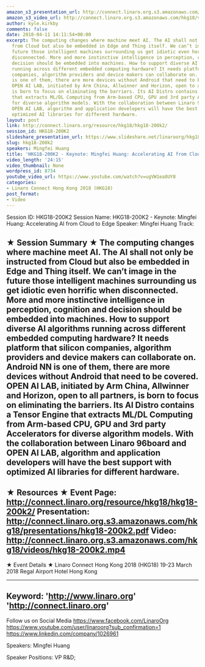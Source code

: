 ```yaml
---
amazon_s3_presentation_url: http://connect.linaro.org.s3.amazonaws.com/hkg18/presentations/hkg18-200k2.pdf
amazon_s3_video_url: http://connect.linaro.org.s3.amazonaws.com/hkg18/videos/hkg18-200k2.mp4
author: kyle.kirkby
comments: false
date: 2018-04-11 14:11:54+00:00
excerpt: The computing changes where machine meet AI. The AI shall not only be instructed
  from Cloud but also be embedded in Edge and Thing itself. We can’t image in the
  future those intelligent machines surrounding us get idiotic even horrific when
  disconnected. More and more instinctive intelligence in perception, cognition and
  decision should be embedded into machines. How to support diverse AI algorithms
  running across different embedded computing hardware? It needs platform that silicon
  companies, algorithm providers and device makers can collaborate on. Android NN
  is one of them, there are more devices without Android that need to be covered.
  OPEN AI LAB, initiated by Arm China, Allwinner and Horizon, open to all partners,
  is born to focus on eliminating the barriers. Its AI Distro contains a Tensor Engine
  that extracts ML/DL Computing from Arm-based CPU, GPU and 3rd party Accelerators
  for diverse algorithm models. With the collaboration between Linaro 96board and
  OPEN AI LAB, algorithm and application developers will have the best support with
  optimized AI libraries for different hardware.
layout: post
link: http://connect.linaro.org/resource/hkg18/hkg18-200k2/
session_id: HKG18-200K2
slideshare_presentation_url: https://www.slideshare.net/linaroorg/hkg18200k2-keynote-mingfei-huang-accelerating-ai-from-cloud-to-edge
slug: hkg18-200k2
speakers: Mingfei Huang
title: 'HKG18-200K2 - Keynote: Mingfei Huang: Accelerating AI from Cloud to Edge'
video_length: '24:15'
video_thumbnail: None
wordpress_id: 8734
youtube_video_url: https://www.youtube.com/watch?v=ugVW1ea8UY8
categories:
- Linaro Connect Hong Kong 2018 (HKG18)
post_format:
- Video
---
```


Session ID: HKG18-200K2
Session Name: HKG18-200K2 - Keynote: Mingfei Huang: Accelerating AI from Cloud to Edge
Speaker: Mingfei Huang
Track: 


★ Session Summary ★
The computing changes where machine meet AI. The AI shall not only be instructed from Cloud but also be embedded in Edge and Thing itself. We can’t image in the future those intelligent machines surrounding us get idiotic even horrific when disconnected. More and more instinctive intelligence in perception, cognition and decision should be embedded into machines. How to support diverse AI algorithms running across different embedded computing hardware? It needs platform that silicon companies, algorithm providers and device makers can collaborate on. Android NN is one of them, there are more devices without Android that need to be covered. OPEN AI LAB, initiated by Arm China, Allwinner and Horizon, open to all partners, is born to focus on eliminating the barriers. Its AI Distro contains a Tensor Engine that extracts ML/DL Computing from Arm-based CPU, GPU and 3rd party Accelerators for diverse algorithm models. With the collaboration between Linaro 96board and OPEN AI LAB, algorithm and application developers will have the best support with optimized AI libraries for different hardware.
---------------------------------------------------
★ Resources ★
Event Page: http://connect.linaro.org/resource/hkg18/hkg18-200k2/
Presentation: http://connect.linaro.org.s3.amazonaws.com/hkg18/presentations/hkg18-200k2.pdf
Video: http://connect.linaro.org.s3.amazonaws.com/hkg18/videos/hkg18-200k2.mp4
 ---------------------------------------------------
★ Event Details ★
Linaro Connect Hong Kong 2018 (HKG18)
19-23 March 2018 
Regal Airport Hotel Hong Kong

---------------------------------------------------
Keyword: 
'http://www.linaro.org'
'http://connect.linaro.org'
---------------------------------------------------
Follow us on Social Media
https://www.facebook.com/LinaroOrg
https://www.youtube.com/user/linaroorg?sub_confirmation=1
https://www.linkedin.com/company/1026961

Speakers: Mingfei Huang

Speaker Positions: VP R&D;


